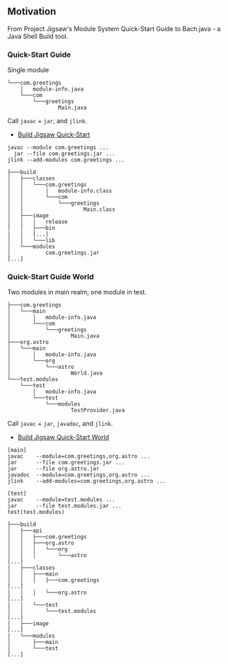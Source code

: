 ## Motivation

From Project Jigsaw's Module System Quick-Start Guide to Bach.java - a Java Shell Build tool.

### Quick-Start Guide

Single module


```text
└───com.greetings
    │   module-info.java
    └───com
        └───greetings
                Main.java
```

Call `javac` + `jar`, and `jlink`.

- [Build Jigsaw Quick-Start](BuildJigsawQuickStart.java)

```text
javac --module com.greetings ...
  jar --file com.greetings.jar ...
jlink --add-modules com.greetings ...
```

```
├───build
│   ├───classes
│   │   └───com.greetings
│   │       │   module-info.class
│   │       └───com
│   │           └───greetings
│   │                   Main.class
│   ├───image
│   │   │   release
│   │   ├───bin
|   |   [...]
│   │   └───lib
│   └───modules
│           com.greetings.jar
[...]
```

### Quick-Start Guide World

Two modules in main realm, one module in test.

```text
├───com.greetings
│   └───main
│       │   module-info.java
│       └───com
│           └───greetings
│                   Main.java
├───org.astro
│   └───main
│       │   module-info.java
│       └───org
│           └───astro
│                   World.java
└───test.modules
    └───test
        │   module-info.java
        └───test
            └───modules
                    TestProvider.java
```

Call `javac` + `jar`, `javadoc`, and `jlink`.

- [Build Jigsaw Quick-Start World](BuildJigsawQuickStartWorld.java)

```text
[main]
javac    --module=com.greetings,org.astro ...
jar      --file com.greetings.jar ...
jar      --file org.astro.jar
javadoc  --module=com.greetings,org.astro ...
jlink    --add-modules=com.greetings,org.astro ...

[test]
javac    --module=test.modules ...
jar      --file test.modules.jar ...
test(test.modules) 
```

```
├───build
│   ├───api
│   │   ├───com.greetings
│   │   ├───org.astro
│   │   │   └───org
│   │   │       └───astro
[...]
│   ├───classes
│   │   ├───main
│   │   │   ├───com.greetings
[...]
│   │   │   └───org.astro
[...]
│   │   └───test
│   │       └───test.modules
[...]
│   ├───image
[...]
│   └───modules
│       ├───main
│       └───test
[...]
```
